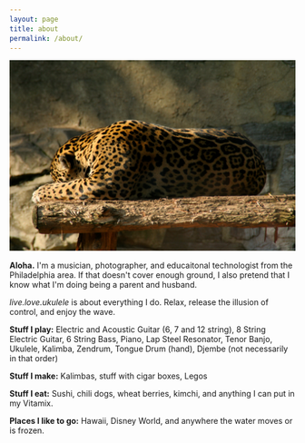 ```yaml
---
layout: page
title: about
permalink: /about/
---
```

![Cat Nap](/images/sleep.jpg)

<strong>Aloha.</strong>  I'm a musician, photographer, and educaitonal technologist from the Philadelphia area. If that doesn't cover enough ground, I also pretend that I know what I'm doing being a parent and husband.

<em>live.love.ukulele</em> is about everything I do. Relax, release the illusion of control, and enjoy the wave.

<strong>Stuff I play:</strong> Electric and Acoustic Guitar (6, 7 and 12 string), 8 String Electric Guitar, 6 String Bass, Piano, Lap Steel Resonator, Tenor Banjo, Ukulele, Kalimba, Zendrum, Tongue Drum (hand), Djembe (not necessarily in that order)

<strong>Stuff I make:</strong> Kalimbas, stuff with cigar boxes, Legos

<strong>Stuff I eat:</strong> Sushi, chili dogs, wheat berries, kimchi, and anything I can put in my Vitamix.

<strong>Places I like to go:</strong> Hawaii, Disney World, and anywhere the water moves or is frozen.
